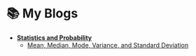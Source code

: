 # 📚 My Blogs

- [**Statistics and Probability**](https://statistics-and-probability-basics.blogspot.com/)
  - [Mean, Median, Mode, Variance, and Standard Deviation](https://statistics-and-probability-basics.blogspot.com/2025/04/mean-median-mode-variance-and-standard.html)
